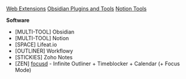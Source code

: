 [Web Extensions](Web%20Extensions.md)
[Obsidian Plugins and Tools](../Customization/Obsidian%20Plugins%20and%20Tools.md)
[Notion Tools](Notion%20Tools.md)

**Software**
- [MULTI-TOOL] Obsidian
- [MULTI-TOOL] Notion
- [SPACE] Lifeat.io
- [OUTLINER] Workflowy
- [STICKIES] Zoho Notes
- [ZEN]  [focusd](https://focusd.app/) - Infinite Outliner + Timeblocker + Calendar (+ Focus Mode)
